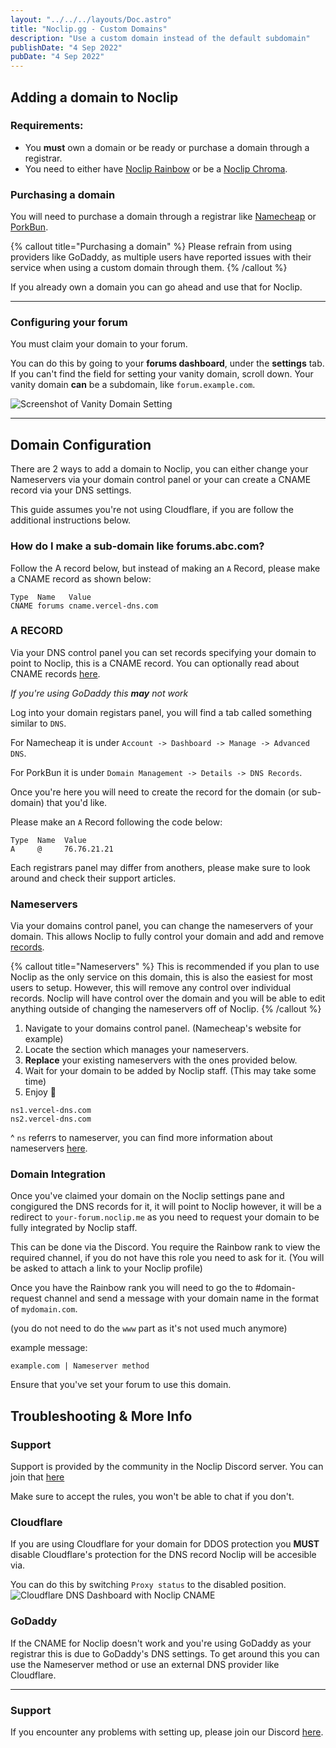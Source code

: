 ```yaml
---
layout: "../../../layouts/Doc.astro"
title: "Noclip.gg - Custom Domains"
description: "Use a custom domain instead of the default subdomain"
publishDate: "4 Sep 2022"
pubDate: "4 Sep 2022"
---
```


## Adding a domain to Noclip

### Requirements:
- You **must** own a domain or be ready or purchase a domain through a registrar.
- You need to either have [Noclip Rainbow](https://noclip.me/upgrade) or be a [Noclip Chroma](https://noclip.me/chroma).

### Purchasing a domain

You will need to purchase a domain through a registrar like [Namecheap](https://namecheap.pxf.io/noclip/) or [PorkBun](https://porkbun.com/).


{% callout title="Purchasing a domain" %}
Please refrain from using providers like GoDaddy, as multiple users have reported issues with their service when using a custom domain through them.
{% /callout %}

If you already own a domain you can go ahead and use that for Noclip.

---

### Configuring your forum

You must claim your domain to your forum.

You can do this by going to your **forums dashboard**, under the **settings** tab.
If you can't  find the field for setting your vanity domain, scroll down.
Your vanity domain **can** be a subdomain, like `forum.example.com`.

![Screenshot of Vanity Domain Setting](https://i.imgur.com/jD9lJDp.png)

---

## Domain Configuration

There are 2 ways to add a domain to Noclip, you can either change your Nameservers via your domain control panel or your can create a CNAME record via your DNS settings.

This guide assumes you're not using Cloudflare, if you are follow the additional instructions below.

### How do I make a sub-domain like forums.abc.com?
Follow the A record below, but instead of making an `A` Record, please make a CNAME record as shown below:
```
Type  Name   Value
CNAME forums cname.vercel-dns.com
```


### A RECORD

Via your DNS control panel you can set records specifying your domain to point to Noclip, this is a CNAME record. You can optionally read about CNAME records [here](https://www.cloudflare.com/en-gb/learning/dns/dns-records/dns-cname-record/).

*If you're using GoDaddy this **may** not work*

Log into your domain registars panel, you will find a tab called something similar to `DNS`.

For Namecheap it is under `Account -> Dashboard -> Manage -> Advanced DNS`.

For PorkBun it is under `Domain Management -> Details -> DNS Records`.

Once you're here you will need to create the record for the domain (or sub-domain) that you'd like.

Please make an `A` Record following the code below:
```
Type  Name  Value
A     @     76.76.21.21
```

Each registrars panel may differ from anothers, please make sure to look around and check their support articles. 

### Nameservers

Via your domains control panel, you can change the nameservers of your domain.
This allows Noclip to fully control your domain and add and remove [records](https://www.cloudflare.com/learning/dns/dns-records/).

{% callout title="Nameservers" %}
This is recommended if you plan to use Noclip as the only service on this domain, this is also the easiest for most users to setup. However, this will remove any control over individual records. Noclip will have control over the domain and you will be able to edit anything outside of changing the nameservers off of Noclip.
{% /callout %}

1. Navigate to your domains control panel. (Namecheap's website for example)
2. Locate the section which manages your nameservers.
3. **Replace** your existing nameservers with the ones provided below.
4. Wait for your domain to be added by Noclip staff. (This may take some time)
5. Enjoy 🙂

```
ns1.vercel-dns.com
ns2.vercel-dns.com
```
^ `ns` referrs to nameserver, you can find more information about nameservers [here](https://www.cloudflare.com/en-gb/learning/dns/dns-records/dns-ns-record/).

### Domain Integration

Once you've claimed your domain on the Noclip settings pane and congigured the DNS records for it, it will point to Noclip however, it will be a redirect to `your-forum.noclip.me` as you need to request your domain to be fully integrated by Noclip staff.

This can be done via the Discord.
You require the Rainbow rank to view the required channel, if you do not have this role you need to ask for it. (You will be asked to attach a link to your Noclip profile)

Once you have the Rainbow rank you will need to go the to #domain-request channel and send a message with your domain name in the format of `mydomain.com`.

(you do not need to do the `www` part as it's not used much anymore)

example message: 
```
example.com | Nameserver method
```

Ensure that you've set your forum to use this domain.

## Troubleshooting & More Info

### Support

Support is provided by the community in the Noclip Discord server. You can join that [here](https://discord.gg/xtrSJ4fD2z)

Make sure to accept the rules, you won't be able to chat if you don't.

### Cloudflare

If you are using Cloudflare for your domain for DDOS protection you **MUST** disable Cloudflare's protection for the DNS record Noclip will be accesible via.

You can do this by switching `Proxy status` to the disabled position.
![Cloudflare DNS Dashboard with Noclip CNAME](https://i.imgur.com/p037xSK.png)

### GoDaddy

If the CNAME for Noclip doesn't work and you're using GoDaddy as your registrar this is due to GoDaddy's DNS settings. To get around this you can use the Nameserver method or use an external DNS provider like Cloudflare.

---

### Support

If you encounter any problems with setting up, please join our Discord [here](https://physgun.com/discord).